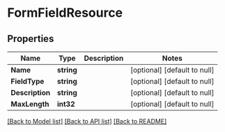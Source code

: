 # FormFieldResource

## Properties
Name | Type | Description | Notes
------------ | ------------- | ------------- | -------------
**Name** | **string** |  | [optional] [default to null]
**FieldType** | **string** |  | [optional] [default to null]
**Description** | **string** |  | [optional] [default to null]
**MaxLength** | **int32** |  | [optional] [default to null]

[[Back to Model list]](../README.md#documentation-for-models) [[Back to API list]](../README.md#documentation-for-api-endpoints) [[Back to README]](../README.md)


